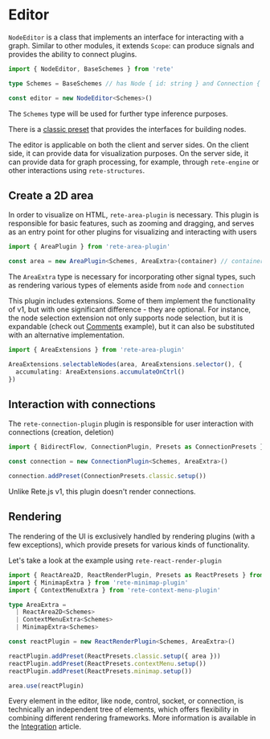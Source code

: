 # Editor

`NodeEditor` is a class that implements an interface for interacting with a graph. Similar to other modules, it extends `Scope`: can produce signals and provides the ability to connect plugins.
```ts
import { NodeEditor, BaseSchemes } from 'rete'

type Schemes = BaseSchemes // has Node { id: string } and Connection { id: string, source: string, target: string }

const editor = new NodeEditor<Schemes>()
```

The `Schemes` type will be used for further type inference purposes.

There is a [classic preset](/docs/presets#data-structures) that provides the interfaces for building nodes.

The editor is applicable on both the client and server sides. On the client side, it can provide data for visualization purposes. On the server side, it can provide data for graph processing, for example, through `rete-engine` or other interactions using `rete-structures`.

## Create a 2D area

In order to visualize on HTML, `rete-area-plugin` is necessary. This plugin is responsible for basic features, such as zooming and dragging, and serves as an entry point for other plugins for visualizing and interacting with users

```ts
import { AreaPlugin } from 'rete-area-plugin'

const area = new AreaPlugin<Schemes, AreaExtra>(container) // container is HTMLElement where the area will be inserted
```

The `AreaExtra` type is necessary for incorporating other signal types, such as rendering various types of elements aside from `node` and `connection`

This plugin includes extensions. Some of them implement the functionality of v1, but with one significant difference - they are optional. For instance, the node selection extension not only supports node selection, but it is expandable (check out [Comments](/examples/comments) example), but it can also be substituted with an alternative implementation.

```ts
import { AreaExtensions } from 'rete-area-plugin'

AreaExtensions.selectableNodes(area, AreaExtensions.selector(), {
  accumulating: AreaExtensions.accumulateOnCtrl()
})
```

## Interaction with connections

The `rete-connection-plugin` plugin is responsible for user interaction with connections (creation, deletion)

```ts
import { BidirectFlow, ConnectionPlugin, Presets as ConnectionPresets } from 'rete-connection-plugin'

const connection = new ConnectionPlugin<Schemes, AreaExtra>()

connection.addPreset(ConnectionPresets.classic.setup())
```

Unlike Rete.js v1, this plugin doesn't render connections.

## Rendering

The rendering of the UI is exclusively handled by rendering plugins (with a few exceptions), which provide presets for various kinds of functionality.

Let's take a look at the example using `rete-react-render-plugin`

```ts
import { ReactArea2D, ReactRenderPlugin, Presets as ReactPresets } from 'rete-react-render-plugin'
import { MinimapExtra } from 'rete-minimap-plugin'
import { ContextMenuExtra } from 'rete-context-menu-plugin'

type AreaExtra =
  | ReactArea2D<Schemes>
  | ContextMenuExtra<Schemes>
  | MinimapExtra<Schemes>

const reactPlugin = new ReactRenderPlugin<Schemes, AreaExtra>()

reactPlugin.addPreset(ReactPresets.classic.setup({ area }))
reactPlugin.addPreset(ReactPresets.contextMenu.setup())
reactPlugin.addPreset(ReactPresets.minimap.setup())

area.use(reactPlugin)
```

Every element in the editor, like node, control, socket, or connection, is technically an independent tree of elements, which offers flexibility in combining different rendering frameworks. More information is available in the [Integration](/docs/concepts/integration) article.
